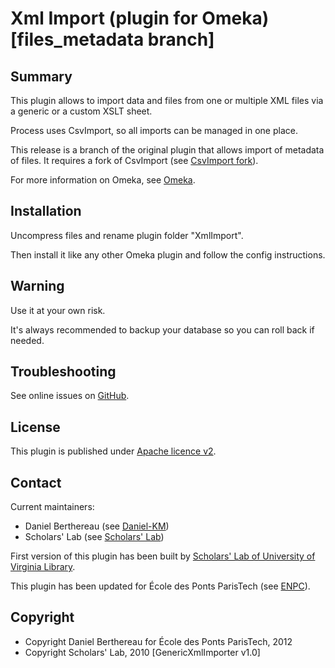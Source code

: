 
Xml Import (plugin for Omeka) [files_metadata branch]
=============================


Summary
-------

This plugin allows to import data and files from one or multiple XML files via
a generic or a custom XSLT sheet.

Process uses CsvImport, so all imports can be managed in one place.

This release is a branch of the original plugin that allows import of metadata
of files. It requires a fork of CsvImport (see [CsvImport fork][1]).

For more information on Omeka, see [Omeka][2].


Installation
------------

Uncompress files and rename plugin folder "XmlImport".

Then install it like any other Omeka plugin and follow the config instructions.


Warning
-------

Use it at your own risk.

It's always recommended to backup your database so you can roll back if needed.


Troubleshooting
---------------

See online issues on [GitHub][3].


License
-------

This plugin is published under [Apache licence v2][4].


Contact
-------

Current maintainers:

* Daniel Berthereau (see [Daniel-KM][5])
* Scholars' Lab (see [Scholars' Lab][6])

First version of this plugin has been built by [Scholars' Lab of University of Virginia Library][6].

This plugin has been updated for École des Ponts ParisTech (see [ENPC][7]).


Copyright
---------

* Copyright Daniel Berthereau for École des Ponts ParisTech, 2012
* Copyright Scholars' Lab, 2010 [GenericXmlImporter v1.0]


[1]: https://github.com/Daniel-KM/CsvImport "CsvImport fork"
[2]: http://www.omeka.org "Omeka.org"
[3]: https://github.com/Daniel-KM/XmlImport/Issues "GitHub XmlImport"
[4]: https://www.apache.org/licenses/LICENSE-2.0.html "Apache licence v2"
[5]: http://github.com/Daniel-KM "Daniel Berthereau"
[6]: https://github.com/scholarslab "Scholars' Lab"
[7]: http://www.scholarslab.org/research/omeka-plugins/ "Scholars' Lab of University of Virginia Library"
[8]: http://bibliotheque.enpc.fr "École des Ponts ParisTech"
